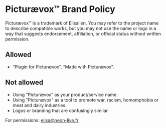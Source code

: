 # Picturævox™ Brand Policy
Picturævox™ is a trademark of Elisalien. You may refer to the project
name to describe compatible works, but you may not use the name or logo in a way
that suggests endorsement, affiliation, or official status without written permission.

## Allowed
- “Plugin for Picturævox”, “Made with Picturævox”.

## Not allowed
- Using “Picturævox” as your product/service name.
- Using "Picturævox" as a tool to promote war, racism, homomphobia or meat and dairy industries.
- Logos or branding that are confusingly similar.

For permissions: elisa@neon-live.fr

